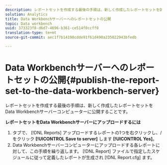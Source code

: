 ```yaml
---
description: レポートセットを作成する最後の手順は、新しく作成したレポートセットをData Workbenchサーバーコンピューターに公開することです。
solution: Analytics
title: Data Workbenchサーバーへのレポートセットの公開
topic: Data workbench
uuid: 373323f8-d6d7-4696-b361-ce514f0ccff0
translation-type: tm+mt
source-git-commit: aec1f7b14198cdde91f61d490a235022943bfedb

---
```



# Data Workbenchサーバーへのレポートセットの公開{#publish-the-report-set-to-the-data-workbench-server}

レポートセットを作成する最後の手順は、新しく作成したレポートセットをData Workbenchサーバーコンピューターに公開することです。

**レポートセットをData Workbenchサーバーにアップロードするには**

1. タブで、 [!DNL Reports] アップロードするレポートの1つを右クリックし、/をクリック **[!UICONTROL Save to server]** します **[!UICONTROL Yes]**。
1. Data Workbenchサーバーコンピューターにアップロードする各レポートに対して、この手順を繰り返します。
   [!DNL Report] ファイルで指定したスケジュールに従って定義したレポートが生成され [!DNL Report.cfg] ます。